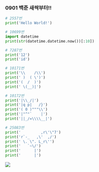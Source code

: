 ### 0901 백준 새싹부터!!

```python
# 2557번
print('Hello World!')

# 10699번
import datetime
print(str(datetime.datetime.now())[:10])

# 7287번
print('12')
print('id')

# 10171번
print('\\    /\\')
print(' )  ( \')')
print('(  /  )')
print(' \(__)|')

# 10172번
print('|\\_/|')
print('|q p|   /}')
print('( 0 )"""\\')
print('|"^"`    |')
print('||_/=\\\\__|')

# 25083번
print('         ,r\'\"7')
print('r`-_   ,\'  ,/')
print(' \. \". L_r\'')
print('   `~\/')
print('      |')
print('      |')
```

![](C:\Users\elly1\AppData\Roaming\marktext\images\2022-09-01-21-36-01-image.png)
